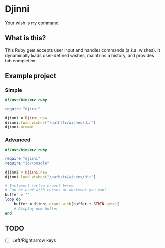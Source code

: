 # Djinni

Your wish is my command

## What is this?

This Ruby gem accepts user input and handles commands (a.k.a. wishes).
It dynamically loads user-defined wishes, maintains a history, and
provides tab completion.

## Example project

### Simple

```ruby
#!/usr/bin/env ruby

require "djinni"

djinni = Djinni.new
djinni.load_wishes("/path/to/wishes/dir")
djinni.prompt
```

### Advanced

```ruby
#!/usr/bin/env ruby

require "djinni"
require "io/console"

djinni = Djinni.new
djinni.load_wishes("/path/to/wishes/dir")

# Implement custom prompt below
# Can be used with curses or whatever you want
buffer = ""
loop do
    buffer = djinni.grant_wish(buffer + STDIN.getch)
    # Display new buffer
end
```

## TODO

- [ ] Left/Right arrow keys
